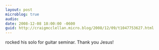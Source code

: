```yaml
---
layout: post
microblog: true
audio: 
date: 2008-12-08 18:00:00 -0600
guid: http://craigmcclellan.micro.blog/2008/12/09/t1047753627.html
---
```

rocked his solo for guitar seminar. Thank you Jesus!
